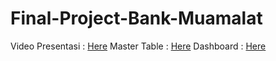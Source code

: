 # Final-Project-Bank-Muamalat


Video Presentasi : [Here](https://drive.google.com/file/d/1diMFzrCyYIbm2fWNZSbzZrkEbHPUWE4K/view?usp=drive_link)
Master Table : [Here](https://drive.google.com/file/d/1DBqNBU19vgbRyeBePEGbmcVNmIo72_2i/view?usp=drive_link)
Dashboard : [Here](https://lookerstudio.google.com/reporting/d0ca7c2a-7a6c-40e7-be69-56547ff18fc6)
